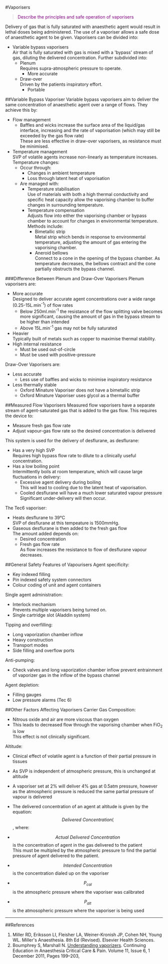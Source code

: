 #Vaporisers

> <p style="color:purple";> Describe the principles and safe operation of vaporisers </p>

Delivery of gas that is fully saturated with anaesthetic agent would result in lethal doses being administered. The use of a vaporiser allows a safe dose of anaesthetic agent to be given. Vaporisers can be divided into:
* Variable bypass vaporisers  
Air that is fully saturated with gas is mixed with a 'bypass' stream of gas, diluting the delivered concentration. Further subdivided into:
	* Plenum  
	Requires supra-atmospheric pressure to operate.
    	* More accurate
	* Draw-over  
	Driven by the patients inspiratory effort.
	    * Portable


##Variable Bypass Vaporiser
Variable bypass vaporisers aim to deliver the same concentration of anaesthetic agent over a range of flows. They achieve this by:
* Flow management
    * Baffles and wicks increase the surface area of the liquid/gas interface, increasing and the rate of vaporisation (which may still be exceeded by the gas flow rate)  
    These are less effective in draw-over vaporisers, as resistance must be minimised.
* Temperature management  
SVP of volatile agents increase non-linearly as temperature increases. Temperature changes:
	* Occur through:
		* Changes in ambient temperature
		* Loss through latent heat of vaporisation
	* Are managed with:
		* Temperature stabilisation  
		Use of materials with both a high thermal conductivity and specific heat capacity allow the vaporising chamber to buffer changes in surrounding temperature.
		* Temperature compensation  
		Adjusts flow into either the vaporising chamber or bypass chamber to account for changes in environmental temperature. Methods include:
			* Bimetallic strip  
			Metal strip which bends in response to environmental temperature, adjusting the amount of gas entering the vaporising chamber.
			* Aneroid bellows  
			Connect to a cone in the opening of the bypass chamber. As temperature decreases, the bellows contract and the cone partially obstructs the bypass channel.

###Difference Between Plenum and Draw-Over Vaporisers
Plenum vaporisers are:
* More accurate  
Designed to deliver accurate agent concentrations over a wide range (0.25-15L.min<sup>-1</sup>) of flow rates
    * Below 250ml.min<sup>-1</sup> the resistance of the flow splitting valve becomes more significant, causing the amount of gas in the bypass stream to be higher than intended
    * Above 15L.min<sup>-1</sup> gas may not be fully saturated
* Heavier  
Typically built of metals such as copper to maximise thermal stability.
* High internal resistance 
	* Must be used out-of-circle
	* Must be used with positive-pressure

Draw-Over Vaporisers are:
* Less accurate
	* Less use of baffles and wicks to minimise inspiratory resistance
* Less thermally stable
	* Oxford Minature Vaporiser does not have a bimetallic strip
	* Oxford Minature Vaporiser uses glycol as a thermal buffer


##Measured Flow Vaporisers
Measured flow vaporisers have a separate stream of agent-saturated gas that is added to the gas flow. This requires the device to:
* Measure fresh gas flow rate
* Adjust vapour-gas flow rate so the desired concentration is delivered

This system is used for the delivery of desflurane, as desflurane:
* Has a very high SVP  
Requires high bypass flow rate to dilute to a clinically useful concentration.
* Has a low boiling point  
Intermittently boils at room temperature, which will cause large fluctuations in delivery:
	* Excessive agent delivery during boiling  
	This will lead to cooling due to the latent heat of vaporisation.
	* Cooled desflurane will have a much lower saturated vapour pressure  
	Significant under-delivery will then occur.

The Tec6 vaporiser:
* Heats desflurane to 39°C  
SVP of desflurane at this tempeature is 1500mmHg.
* Gaseous desflurane is then added to the fresh gas flow  
The amount added depends on:
	* Desired concentration
	* Fresh gas flow rate  
	As flow increases the resistance to flow of desflurane vapour decreases. 

##General Safety Features of Vapourisers
Agent specificity:
* Key indexed filling
* Pin indexed safety system connectors
* Colour coding of unit and agent containers

Single agent administration:
* Interlock mechanism  
Prevents multiple vaporisers being turned on.
* Single cartridge slot (Aladdin system)

Tipping and overfilling:
* Long vaporization chamber inflow
* Heavy construction
* Transport modes
* Side filling and overflow ports

Anti-pumping:
* Check valves and long vaporization chamber inflow prevent entrainment of vaporizer gas in the inflow of the bypass channel

Agent depletion:
* Filling gauges
* Low pressure alarms (Tec 6)

##Other Factors Affecting Vaporisers
Carrier Gas Composition:
* Nitrous oxide and air are more viscous than oxygen
* This leads to decreased flow through the vaporising chamber when FiO<sub>2</sub> is low  
This effect is not clinically significant.

Altitude:
* Clinical effect of volatile agent is a function of their partial pressure in tissues
* As SVP is independent of atmospheric pressure, this is unchanged at altitude
* A vaporiser set at 2% will deliver 4% gas at 0.5atm pressure, however as the atmospheric pressure is reduced the same partial pressure of vapour is delivered

* The delivered concentration of an agent at altitude is given by the equation:  
$$ Delivered \ Concentration (%) = Intended \ Concentration \times {P_{cal} \over P_{alt}}$$, where:
* $$ Actual \ Delivered \ Concentration$$ is the concentration of agent in the gas delivered to the patient  
This must be multipled by the atmospheric pressure to find the partial pressure of agent delivered to the patient.
* $$ Intended \ Concentration$$ is the concentration dialed up on the vaporiser
* $$ P_{cal}$$ is the atmospheric pressure where the vaporiser was calibrated
* $$ P_{alt}$$ is the atmosopheric pressure where the vaporiser is being used



---
##References
1. Miller RD, Eriksson LI, Fleisher LA, Weiner-Kronish JP, Cohen NH, Young WL. Miller's Anaesthesia. 8th Ed (Revised). Elsevier Health Sciences.
2. Boumphrey S, Marshall N. [Understanding vaporizers](https://academic.oup.com/bjaed/article/11/6/199/263839/Understanding-vaporizers). Continuing Education in Anaesthesia Critical Care & Pain. Volume 11, Issue 6, 1 December 2011, Pages 199–203,
